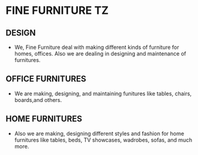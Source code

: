 # FINE FURNITURE TZ

## DESIGN

- We, Fine Furniture deal with making different kinds of furniture for homes, offices. Also we are dealing in designing and maintenance of furnitures.

## OFFICE FURNITURES

- We are making, designing, and maintaining funitures like tables, chairs, boards,and others.

## HOME FURNITURES

- Also we are making, designing different styles and fashion for home furnitures like tables, beds, TV showcases, wadrobes, sofas, and much more.
